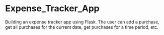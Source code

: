 # Expense_Tracker_App
Building an expense tracker app using Flask. The user can add a purchase, get all purchases for the current date, get purchases for a time period, etc.
